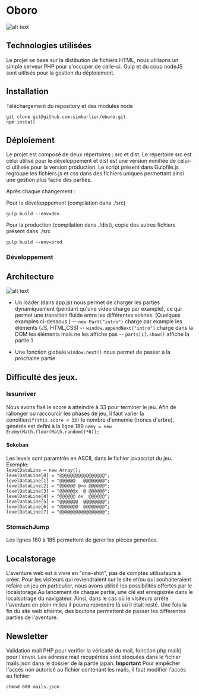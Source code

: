# Oboro
![alt text](https://github.com/simkarlier/oboro/blob/master/doc/img/logo.png "Oboro")

## Technologies utilisées
Le projet se base sur la distibution de fichiers HTML, nous utilisons un simple serveur PHP pour s'occuper de celle-ci.
Gulp et du coup nodeJS sont uitlisés pour la gestion du déploiement.

## Installation
Téléchargement du repository et des modules node
```
git clone git@github.com:simkarlier/oboro.git
npm install
```

## Déploiement
Le projet est composé de deux répertoires : src et dist. Le répertoire src est celui utilisé pour le développement et dist est une version minifiée de celui-ci utilisée pour la version production. Le script présent dans Gulpfile.js regroupe les fichiers js et css dans des fichiers uniques permettant ainsi une gestion plus facile des parties.

Après chaque changement :

Pour le développpement (compilation dans ./src)
```
gulp build --env=dev
```


Pour la production (compilation dans ./dist), copie des autres fichiers présent dans ./src
```
gulp build --env=prod
```


### Développement

## Architecture
![alt text](https://github.com/simkarlier/oboro/blob/master/doc/img/manuel_image.png "Loader")

- Un loader (dans app.js) nous permet de charger les parties dynamiquement (pendant qu'une video charge par example), ce qui permet une transition fluide entre les différentes 		scènes. (Quelques examples ci-dessous )
-- `new Part("intro")` charge par example les éléments (JS, HTML,CSS)
-- `window.appendNext("intro")` charge dans la DOM les éléments mais ne les affiche pas
-- `parts[1].show()` affiche la partie 1

- Une fonction globale `window.next()` nous permet de passer à la prochaine partie

## Difficulté des jeux.

### Issunriver

Nous avons fixé le score à atteindre à 33 pour terminer le jeu. Afin de rallonger ou raccourcir les phases de jeu, il faut varier la condition`if(this.score < 33)` le nombre d'ennemie (troncs d'arbre), générés est defini à la ligne 189 `nemy = new Enemy(Math.floor(Math.random()*6));`

#### Sokoban

Les levels sont paramtrès en ASCII, dans le fichier javascript du jeu.
Exemple:
<br/>
`levelDataLine = new Array();`<br/>
`levelDataLine[0] = "@@@@@@@@@@@@@@@@@";`<br/>
`levelDataLine[1] = "@@@@@@   @@@@@@@@";`<br/>
`levelDataLine[2] = "@@@@@@ @>o @@@@@@";`<br/>
`levelDataLine[3] = "@@@@@@x  @ @@@@@@";`<br/>
`levelDataLine[4] = "@@@@@@ ox  @@@@@@";`<br/>
`levelDataLine[5] = "@@@@@@@  @@@@@@@@";`<br/>
`levelDataLine[6] = "@@@@@@@  @@@@@@@@";`<br/>
`levelDataLine[7] = "@@@@@@@@@@@@@@@@@";`<br/>

### StomachJump

Les lignes 180 à 185 permettent de gerer les pièces generées.


## Localstorage

L'aventure web est à vivre en "one-shot", pas de comptes utilisateurs à créer. Pour les visiteurs qui reviendraient sur le site et/ou qui souhaiteraient refaire un jeu en particulier, nous avons utilisé les possibilités offertes par le localstorage.Au lancement de chaque partie, une clé est enregistrée dans le localsotrage du navigateur. Ainsi, dans le cas où le visiteurs arrête l'aventure en plein milieu il pourra reprendre là où il était resté. Une fois la fin du site web atteinte, des boutons permettent de passer les différentes parties de l'aventure.


## Newsletter

Validation mail PHP pour verifier la véricatié du mail, fonction php mail() pour l'envoi.
Les adresse mail recupérées sont stoquées dans le fichier mails.json dans le dossier de la partie japan.
**Important**
Pour empêcher l'accés non autorisé au fichier contenant les mails, il faut modifier l'accés au fichier: 
```
chmod 600 mails.json
```





